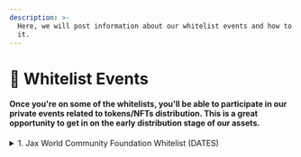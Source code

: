 ```yaml
---
description: >-
  Here, we will post information about our whitelist events and how to get on
  it.
---
```


# 📑 Whitelist Events

#### Once you're on some of the whitelists, you'll be able to participate in our private events related to tokens/NFTs distribution. This is a great opportunity to get in on the early distribution stage of our assets.



<details>

<summary>1. Jax World Community Foundation Whitelist (DATES)</summary>

Whitelist Requirements for G Minions: The Genesis NFT Collection for Jax World on Avalanche

To participate in the whitelist for G Minions: The Genesis NFT Collection on Jax World, our gaming platform built on Avalanche, users are required to meet the following conditions:

1. Join our Discord Server: Users must become members of our official Discord server, where they can engage with the community, stay updated on the latest announcements, and connect with like-minded individuals who share a passion for blockchain gaming and NFTs.
2. Submit Wallet Information: Once users have joined our Discord server, they are required to submit their wallet information in the designated "Wallet Submission" channel. This allows us to verify their ownership of a compatible wallet and ensures a smooth distribution process for the G Minions NFTs.

Please note that due to the limited availability of whitelist spots, only the first 1000 users who successfully fulfill the above requirements will be granted access to the whitelist. Securing a spot on the whitelist grants users exclusive benefits, such as early access to the G Minions collection and priority consideration for future NFT offerings.

By implementing this whitelist process, we aim to reward our dedicated community members and early supporters who actively engage with us. It also allows us to maintain a fair and balanced distribution of the G Minions NFTs.

We encourage all interested users to promptly join our Discord server, submit their wallet information in the designated channel, and secure their spot on the whitelist. By doing so, they will gain privileged access to the private event and the opportunity to acquire G Minions NFTs at an exclusive price of <mark style="color:yellow;">**0 AVAX**</mark>.\


[Join us](https://discord.com/invite/dPNE6fK4S4) on this exciting journey into the world of blockchain gaming and NFTs, and be among the select few who can embark on the adventure with the G Minions collection on Jax World.\


</details>
